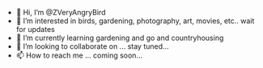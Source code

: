 - 👋 Hi, I’m @ZVeryAngryBird
- 👀 I’m interested in birds, gardening, photography, art, movies, etc.. wait for updates
- 🌱 I’m currently learning gardening and go and countryhousing
- 💞️ I’m looking to collaborate on ... stay tuned...
- 📫 How to reach me ... coming soon...

<!---
ZVeryAngryBird/ZVeryAngryBird is a ✨ special ✨ repository because its `README.md` (this file) appears on your GitHub profile.
You can click the Preview link to take a look at your changes.
--->
